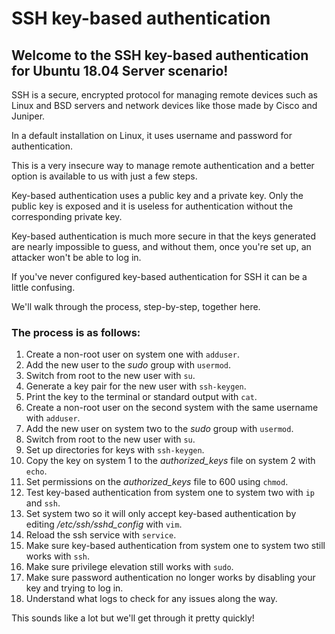 <h1>SSH key-based authentication</h1>

<h2>Welcome to the SSH key-based authentication for Ubuntu 18.04 Server scenario!</h2>

SSH is a secure, encrypted protocol for managing remote devices such as Linux and BSD servers and network devices like those made by Cisco and Juniper.

In a default installation on Linux, it uses username and password for authentication.

This is a very insecure way to manage remote authentication and a better option is available to us with just a few steps.

Key-based authentication uses a public key and a private key. Only the public key is exposed and it is useless for authentication without the corresponding private key.

Key-based authentication is much more secure in that the keys generated are nearly impossible to guess, and without them, once you're set up, an attacker won't be able to log in.

If you've never configured key-based authentication for SSH it can be a little confusing.

We'll walk through the process, step-by-step, together here.

<h3>The process is as follows:</h3>

1. Create a non-root user on system one with `adduser`.
2. Add the new user to the _sudo_ group with `usermod`.
3. Switch from root to the new user with `su`.
4. Generate a key pair for the new user with `ssh-keygen`.
5. Print the key to the terminal or standard output with `cat`.
6. Create a non-root user on the second system with the same username with `adduser`.
7. Add the new user on system two to the _sudo_ group with `usermod`.
6. Switch from root to the new user with `su`.
7. Set up directories for keys with `ssh-keygen`.
8. Copy the key on system 1 to the _authorized_keys_ file on system 2 with `echo`.
9. Set permissions on the _authorized_keys_ file to 600 using `chmod`.
10. Test key-based authentication from system one to system two with `ip` and `ssh`.
11. Set system two so it will only accept key-based authentication by editing _/etc/ssh/sshd_config_ with `vim`.
12. Reload the ssh service with `service`.
13. Make sure key-based authentication from system one to system two still works with `ssh`.
14. Make sure privilege elevation still works with `sudo`.
15. Make sure password authentication no longer works by disabling your key and trying to log in.
16. Understand what logs to check for any issues along the way.

This sounds like a lot but we'll get through it pretty quickly!
